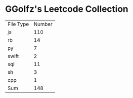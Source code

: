 # GGolfz's Leetcode Collection

<table><tr><td>File Type</td><td>Number</td></tr><tr><td>js</td><td>110</td></tr><tr><td>rb</td><td>14</td></tr><tr><td>py</td><td>7</td></tr><tr><td>swift</td><td>2</td></tr><tr><td>sql</td><td>11</td></tr><tr><td>sh</td><td>3</td></tr><tr><td>cpp</td><td>1</td></tr><tr><td>Sum</td><td>148</td></tr></table>